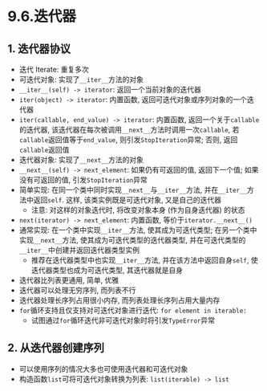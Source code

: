# 9.6.迭代器

## 1. 迭代器协议

- 迭代 Iterate: 重复多次
- 可迭代对象: 实现了`__iter__`方法的对象
- `__iter__(self) -> iterator`: 返回一个当前对象的迭代器
- `iter(object) -> iterator`: 内置函数, 返回可迭代对象或序列对象的一个迭代器
- `iter(callable, end_value) -> iterator`: 内置函数, 返回一个关于`callable`的迭代器, 该迭代器在每次被调用`__next__`方法时调用一次`callable`, 若`callable`返回值等于`end_value`, 则引发`StopIteration`异常; 否则, 返回`callable`返回值
- 迭代器对象: 实现了`__next__`方法的对象
- `__next__(self) -> next_element`: 如果仍有可返回的值, 返回下一个值; 如果没有可返回的值, 引发`StopIteration`异常
- 简单实现: 在同一个类中同时实现`__next__`与`__iter__`方法, 并在`__iter__`方法中返回`self`. 这样, 该类实例既是可迭代对象, 又是自己的迭代器
    - 注意: 对这样的对象迭代时, 将改变对象本身 (作为自身迭代器) 的状态
- `next(iterator) -> next_element`: 内置函数, 等价于`iterator.__next__()`
- 通常实现: 在一个类中实现`__iter__`方法, 使其成为可迭代类型; 在另一个类中实现`__next__`方法, 使其成为可迭代类型的迭代器类型, 并在可迭代类型的`__iter__`中创建并返回迭代器类型实例
    - 推荐在迭代器类型中也实现`__iter__`方法, 并在该方法中返回自身`self`, 使迭代器类型也成为可迭代类型, 其迭代器就是自身
- 迭代器比列表更通用, 简单, 优雅
- 迭代器可以处理无穷序列, 而列表不行
- 迭代器处理长序列占用很小内存, 而列表处理长序列占用大量内存
- `for`循环支持且仅支持对可迭代对象进行迭代: `for element in iterable:`
    - 试图通过`for`循环迭代非可迭代对象时将引发`TypeError`异常

## 2. 从迭代器创建序列

- 可以使用序列的情况大多也可使用迭代器和可迭代对象
- 构造函数`list`可将可迭代对象转换为列表: `list(iterable) -> list`
